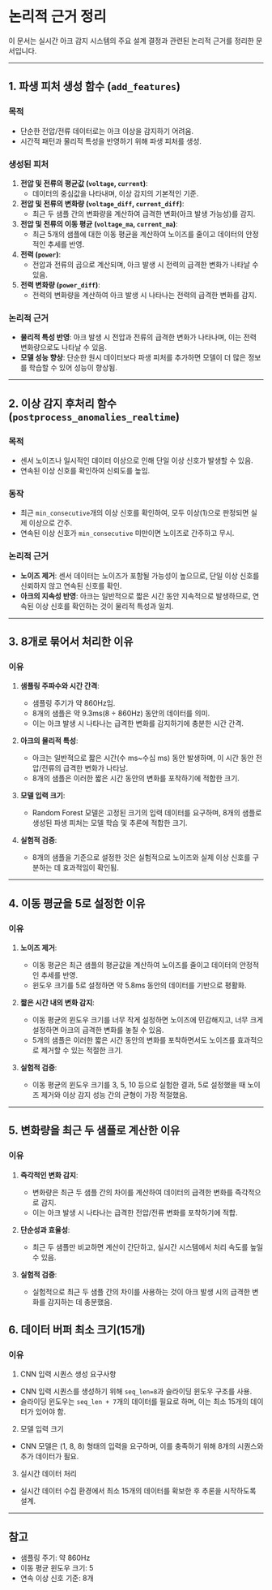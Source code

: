 # 논리적 근거 정리
이 문서는 실시간 아크 감지 시스템의 주요 설계 결정과 관련된 논리적 근거를 정리한 문서입니다.

---

## 1. 파생 피처 생성 함수 (`add_features`)
### 목적
- 단순한 전압/전류 데이터로는 아크 이상을 감지하기 어려움.
- 시간적 패턴과 물리적 특성을 반영하기 위해 파생 피처를 생성.

### 생성된 피처
1. **전압 및 전류의 평균값 (`voltage`, `current`)**:
   - 데이터의 중심값을 나타내며, 이상 감지의 기본적인 기준.
2. **전압 및 전류의 변화량 (`voltage_diff`, `current_diff`)**:
   - 최근 두 샘플 간의 변화량을 계산하여 급격한 변화(아크 발생 가능성)를 감지.
3. **전압 및 전류의 이동 평균 (`voltage_ma`, `current_ma`)**:
   - 최근 5개의 샘플에 대한 이동 평균을 계산하여 노이즈를 줄이고 데이터의 안정적인 추세를 반영.
4. **전력 (`power`)**:
   - 전압과 전류의 곱으로 계산되며, 아크 발생 시 전력의 급격한 변화가 나타날 수 있음.
5. **전력 변화량 (`power_diff`)**:
   - 전력의 변화량을 계산하여 아크 발생 시 나타나는 전력의 급격한 변화를 감지.

### 논리적 근거
- **물리적 특성 반영**: 아크 발생 시 전압과 전류의 급격한 변화가 나타나며, 이는 전력 변화량으로도 나타날 수 있음.
- **모델 성능 향상**: 단순한 원시 데이터보다 파생 피처를 추가하면 모델이 더 많은 정보를 학습할 수 있어 성능이 향상됨.

---

## 2. 이상 감지 후처리 함수 (`postprocess_anomalies_realtime`)
### 목적
- 센서 노이즈나 일시적인 데이터 이상으로 인해 단일 이상 신호가 발생할 수 있음.
- 연속된 이상 신호를 확인하여 신뢰도를 높임.

### 동작
- 최근 `min_consecutive`개의 이상 신호를 확인하여, 모두 이상(1)으로 판정되면 실제 이상으로 간주.
- 연속된 이상 신호가 `min_consecutive` 미만이면 노이즈로 간주하고 무시.

### 논리적 근거
- **노이즈 제거**: 센서 데이터는 노이즈가 포함될 가능성이 높으므로, 단일 이상 신호를 신뢰하지 않고 연속된 신호를 확인.
- **아크의 지속성 반영**: 아크는 일반적으로 짧은 시간 동안 지속적으로 발생하므로, 연속된 이상 신호를 확인하는 것이 물리적 특성과 일치.

---

## 3. 8개로 묶어서 처리한 이유
### 이유
1. **샘플링 주파수와 시간 간격**:
   - 샘플링 주기가 약 860Hz임.
   - 8개의 샘플은 약 9.3ms(8 ÷ 860Hz) 동안의 데이터를 의미.
   - 이는 아크 발생 시 나타나는 급격한 변화를 감지하기에 충분한 시간 간격.

2. **아크의 물리적 특성**:
   - 아크는 일반적으로 짧은 시간(수 ms~수십 ms) 동안 발생하며, 이 시간 동안 전압/전류의 급격한 변화가 나타남.
   - 8개의 샘플은 이러한 짧은 시간 동안의 변화를 포착하기에 적합한 크기.

3. **모델 입력 크기**:
   - Random Forest 모델은 고정된 크기의 입력 데이터를 요구하며, 8개의 샘플로 생성된 파생 피처는 모델 학습 및 추론에 적합한 크기.

4. **실험적 검증**:
   - 8개의 샘플을 기준으로 설정한 것은 실험적으로 노이즈와 실제 이상 신호를 구분하는 데 효과적임이 확인됨.

---

## 4. 이동 평균을 5로 설정한 이유
### 이유
1. **노이즈 제거**:
   - 이동 평균은 최근 샘플의 평균값을 계산하여 노이즈를 줄이고 데이터의 안정적인 추세를 반영.
   - 윈도우 크기를 5로 설정하면 약 5.8ms 동안의 데이터를 기반으로 평활화.

2. **짧은 시간 내의 변화 감지**:
   - 이동 평균의 윈도우 크기를 너무 작게 설정하면 노이즈에 민감해지고, 너무 크게 설정하면 아크의 급격한 변화를 놓칠 수 있음.
   - 5개의 샘플은 이러한 짧은 시간 동안의 변화를 포착하면서도 노이즈를 효과적으로 제거할 수 있는 적절한 크기.

3. **실험적 검증**:
   - 이동 평균의 윈도우 크기를 3, 5, 10 등으로 실험한 결과, 5로 설정했을 때 노이즈 제거와 이상 감지 성능 간의 균형이 가장 적절했음.

---

## 5. 변화량을 최근 두 샘플로 계산한 이유
### 이유
1. **즉각적인 변화 감지**:
   - 변화량은 최근 두 샘플 간의 차이를 계산하여 데이터의 급격한 변화를 즉각적으로 감지.
   - 이는 아크 발생 시 나타나는 급격한 전압/전류 변화를 포착하기에 적합.

2. **단순성과 효율성**:
   - 최근 두 샘플만 비교하면 계산이 간단하고, 실시간 시스템에서 처리 속도를 높일 수 있음.

3. **실험적 검증**:
   - 실험적으로 최근 두 샘플 간의 차이를 사용하는 것이 아크 발생 시의 급격한 변화를 감지하는 데 충분했음.


## 6. 데이터 버퍼 최소 크기(15개)
### 이유
1. CNN 입력 시퀀스 생성 요구사항
- CNN 입력 시퀀스를 생성하기 위해 `seq_len=8`과 슬라이딩 윈도우 구조를 사용.
- 슬라이딩 윈도우는 `seq_len + 7`개의 데이터를 필요로 하며, 이는 최소 15개의 데이터가 있어야 함.

2. 모델 입력 크기
- CNN 모델은 (1, 8, 8) 형태의 입력을 요구하며, 이를 충족하기 위해 8개의 시퀀스와 추가 데이터가 필요.

3. 실시간 데이터 처리
- 실시간 데이터 수집 환경에서 최소 15개의 데이터를 확보한 후 추론을 시작하도록 설계.

---

## 참고
- 샘플링 주기: 약 860Hz
- 이동 평균 윈도우 크기: 5
- 연속 이상 신호 기준: 8개